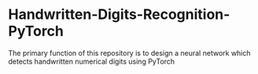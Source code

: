 # Handwritten-Digits-Recognition-PyTorch
The primary function of this repository is to design a neural network which detects handwritten numerical digits using PyTorch
